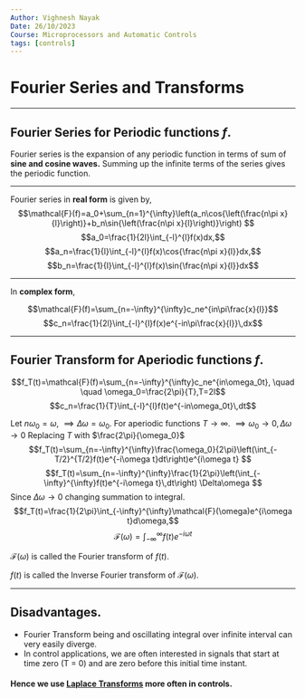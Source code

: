 ```yaml
---
Author: Vighnesh Nayak
Date: 26/10/2023
Course: Microprocessors and Automatic Controls
tags: [controls]
---
```

# Fourier Series and Transforms
---

## Fourier Series for Periodic functions $f$.
Fourier series is the expansion of any periodic function in terms of sum of **sine and cosine waves.** Summing up the infinite terms of the series gives the periodic function. 

---
Fourier series in **real form** is given by,
$$\mathcal{F}(f)=a_0+\sum_{n=1}^{\infty}\left(a_n\cos{\left(\frac{n\pi x}{l}\right)}+b_n\sin{\left(\frac{n\pi x}{l}\right)}\right) $$
$$a_0=\frac{1}{2l}\int_{-l}^{l}f(x)dx,$$
$$a_n=\frac{1}{l}\int_{-l}^{l}f(x)\cos{\frac{n\pi x}{l}}dx,$$
$$b_n=\frac{1}{l}\int_{-l}^{l}f(x)\sin{\frac{n\pi x}{l}}dx$$

---
In **complex form**,

$$\mathcal{F}(f)=\sum_{n=-\infty}^{\infty}c_ne^{in\pi\frac{x}{l}}$$
$$c_n=\frac{1}{2l}\int_{-l}^{l}f(x)e^{-in\pi\frac{x}{l}}\,dx$$

---
## Fourier Transform for Aperiodic functions $f$.

$$f_T(t)=\mathcal{F}(f)=\sum_{n=-\infty}^{\infty}c_ne^{in\omega_0t}, \quad \quad \omega_0=\frac{2\pi}{T},T=2l$$
$$c_n=\frac{1}{T}\int_{-l}^{l}f(t)e^{-in\omega_0t}\,dt$$

Let $n\omega_0=\omega$, $\implies \Delta\omega=\omega_0$.
For aperiodic functions $T\to\infty$. $\implies \omega_0\to0, \Delta\omega\to0$
Replacing $T$ with $\frac{2\pi}{\omega_0}$
$$f_T(t)=\sum_{n=-\infty}^{\infty}\frac{\omega_0}{2\pi}\left(\int_{-T/2}^{T/2}f(t)e^{-i\omega t}dt\right)e^{i\omega t} $$
$$f_T(t)=\sum_{n=-\infty}^{\infty}\frac{1}{2\pi}\left(\int_{-\infty}^{\infty}f(t)e^{-i\omega t}\,dt\right) \Delta\omega $$
Since $\Delta\omega\to0$ changing summation to integral.
$$f_T(t)=\frac{1}{2\pi}\int_{-\infty}^{\infty}\mathcal{F}(\omega)e^{i\omega t}d\omega,$$
$$\mathcal{F}(\omega)=\int_{-\infty}^{\infty}f(t)e^{-i\omega t} $$

$\mathcal{F}(\omega)$ is called the Fourier transform of $f(t)$.

$f(t)$ is called the Inverse Fourier transform of $\mathcal{F}(\omega)$.

---
## Disadvantages.
- Fourier Transform being and oscillating integral over infinite interval can very easily diverge.
- In control applications, we are often interested in signals that start at time zero (T = 0) and are zero before this initial time instant.
#### Hence we use [Laplace Transforms](Laplace%20Transforms.md) more often in controls.
